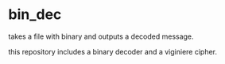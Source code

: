 # bin_dec
takes a file with binary and outputs a decoded message.

this repository includes a binary decoder and a viginiere cipher.
